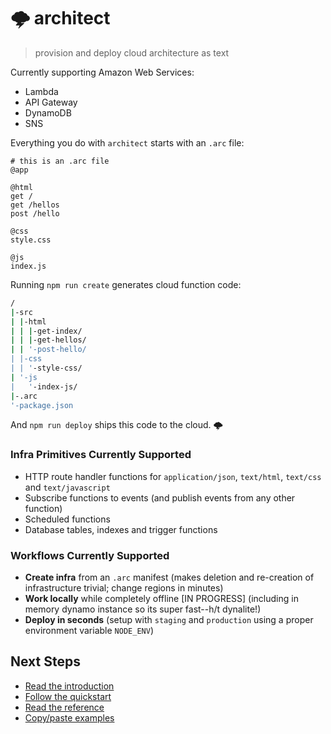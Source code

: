 # &#x1f329; architect

> provision and deploy cloud architecture as text

Currently supporting Amazon Web Services:

- Lambda
- API Gateway
- DynamoDB
- SNS

Everything you do with `architect` starts with an `.arc` file:

```arc
# this is an .arc file
@app

@html
get /
get /hellos
post /hello

@css
style.css

@js
index.js
```

Running `npm run create` generates cloud function code:

```bash
/
|-src
| |-html
| | |-get-index/
| | |-get-hellos/
| | '-post-hello/
| |-css
| | '-style-css/
| '-js
|   '-index-js/
|-.arc
'-package.json

```

And `npm run deploy` ships this code to the cloud. <span class=cloud>&#x1f329;</span>

### Infra Primitives Currently Supported

- HTTP route handler functions for `application/json`, `text/html`, `text/css` and `text/javascript`
- Subscribe functions to events (and publish events from any other function)
- Scheduled functions 
- Database tables, indexes and trigger functions

### Workflows Currently Supported

- **Create infra** from an `.arc` manifest (makes deletion and re-creation of infrastructure trivial; change regions in minutes)
- **Work locally** while completely offline [IN PROGRESS] (including in memory dynamo instance so its super fast--h/t dynalite!)
- **Deploy in seconds** (setup with `staging` and `production` using a proper environment variable `NODE_ENV`)
 
## Next Steps

- [Read the introduction](/intro)
- [Follow the quickstart](/quickstart)
- [Read the reference](/reference)
- [Copy/paste examples](/examples)

